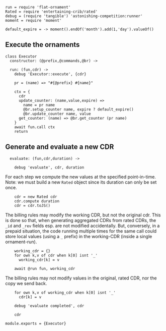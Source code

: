     run = require 'flat-ornament'
    Rated = require 'entertaining-crib/rated'
    debug = (require 'tangible') 'astonishing-competition:runner'
    moment = require 'moment'

    default_expire = -> moment().endOf('month').add(1,'day').valueOf()

Execute the ornaments
---------------------

    class Executor
      constructor: (@prefix,@commands,@br) ->

      run: (fun,cdr) ->
        debug 'Executor::execute', {cdr}

        pr = (name) => "#{@prefix} #{name}"

        ctx = {
          cdr
          update_counter: (name,value,expire) =>
            name = pr name
            @br.setup_counter name, expire ? default_expire()
            @br.update_counter name, value
          get_counter: (name) => @br.get_counter (pr name)
        }
        await fun.call ctx
        return

Generate and evaluate a new CDR
-------------------------------

      evaluate: (fun,cdr,duration) ->

        debug 'evaluate', cdr, duration

For each step we compute the new values at the specified point-in-time.
Note: we must build a new `Rated` object since its duration can only be set once.

        cdr = new Rated cdr
        cdr.compute duration
        cdr = cdr.toJS()

The billing rules may modify the working CDR, but not the original cdr.
This is done so that, when generating aggregated CDRs from rated CDRs, the `_id` and `_rev` fields esp. are not modified accidentally.
But, conversely, in a prepaid situation, the code running multiple times for the same call could store local values (using a `_` prefix) in the working-CDR (inside a single ornament-run).

        working_cdr = {}
        for own k,v of cdr when k[0] isnt '_'
          working_cdr[k] = v

        await @run fun, working_cdr

The billing rules may not modify values in the original, rated CDR,
nor the copy we send back.

        for own k,v of working_cdr when k[0] isnt '_'
          cdr[k] = v

        debug 'evaluate completed', cdr

        cdr

    module.exports = {Executor}
